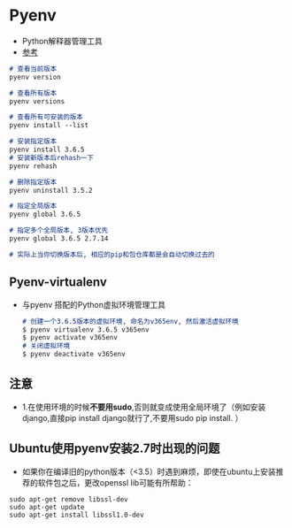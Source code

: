 # Pyenv

- Python解释器管理工具
- [参考](<https://zhuanlan.zhihu.com/p/36402791>)

```md
# 查看当前版本
pyenv version

# 查看所有版本
pyenv versions

# 查看所有可安装的版本
pyenv install --list

# 安装指定版本
pyenv install 3.6.5
# 安装新版本后rehash一下
pyenv rehash

# 删除指定版本
pyenv uninstall 3.5.2

# 指定全局版本
pyenv global 3.6.5

# 指定多个全局版本, 3版本优先
pyenv global 3.6.5 2.7.14

# 实际上当你切换版本后, 相应的pip和包仓库都是会自动切换过去的
```

## Pyenv-virtualenv

- 与pyenv 搭配的Python虚拟环境管理工具

  ```md
  # 创建一个3.6.5版本的虚拟环境, 命名为v365env, 然后激活虚拟环境
  $ pyenv virtualenv 3.6.5 v365env
  $ pyenv activate v365env
  # 关闭虚拟环境
  $ pyenv deactivate v365env
  ```

## 注意

- 1.在使用环境的时候**不要用sudo**,否则就变成使用全局环境了（例如安装django,直接pip install django就行了,不要用sudo pip install. ）

## Ubuntu使用pyenv安装2.7时出现的问题

- 如果你在编译旧的python版本（<3.5）时遇到麻烦，即使在ubuntu上安装推荐的软件包之后，更改openssl lib可能有所帮助：

```shell
sudo apt-get remove libssl-dev
sudo apt-get update
sudo apt-get install libssl1.0-dev
```
